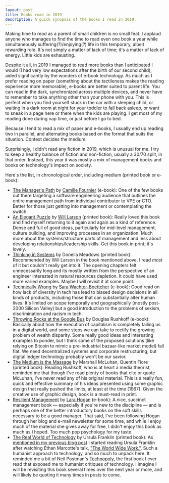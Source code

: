 ```yaml
---
layout: post
title: Books read in 2019
description: A quick synopsis of the books I read in 2019.
---
```


Making time to read as a parent of small children is no small feat. I applaud anyone who manages to find the time to read even one book a year while simultaneously suffering(?)/enjoying(?) life in this temporary, albeit rewarding role. It's not simply a matter of lack of time; it's a matter of lack of energy. Little kids are exhausting.

Despite it all, in 2019 I managed to read more books than I anticipated I would (I had very low expectations after the birth of our second child), aided significantly by the wonders of e-book technology. As much as I prefer reading on paper (something about the tactileness makes the reading experience more memorable), e-books are better suited to parent life. You can read in the dark, synchronized across multiple devices, and never have to remember to take anything other than your phone with you. This is perfect when you find yourself stuck in the car with a sleeping child, or waiting in a dark room at night for your toddler to fall back asleep, or want to sneak in a page here or there when the kids are playing. I get most of my reading done during nap time, or just before I go to bed.

Because I tend to read a mix of paper and e-books, I usually end up reading two in parallel, and alternating books based on the format that suits the situation. Context decides the medium.

Surprisingly, I didn't read any fiction in 2019, which is unusual for me. I try to keep a healthy balance of fiction and non-fiction, usually a 30/70 split, in that order. Instead, this year it was mostly a mix of management books and books on technology's impact on society.

Here's the list, in chronological order, including medium (printed book or e-book):

* [The Manager's Path](http://www.worldcat.org/oclc/981123645) by [Camille Fournier](https://twitter.com/skamille) (e-book): One of the few books out there targeting a software engineering audience that outlines the entire management path from individual contributor to VPE or CTO. Better for those just getting into management or contemplating the switch.
* [An Elegant Puzzle](http://www.worldcat.org/oclc/1105154200) by [Will Larson](https://twitter.com/Lethain) (printed book): Really loved this book and find myself returning to it again and again as a kind of reference. Dense and full of good ideas, particularly for mid-level management, culture building, and improving processes in an organization. Much more about the systems/structure parts of management and less about developing relationships/leadership skills. Get this book in print; it's lovely.
* [Thinking in Systems](http://www.worldcat.org/oclc/952959579) by Donella Meadows (printed book): Recommended by Will Larson in the book mentioned above. I read _most_ of it but couldn't really get into it. The opening chapters felt unnecessarily long and its mostly written from the perspective of an engineer interested in natural resources depletion. It could have used more varied examples. Maybe I will revisit it at some point.
* [Technically Wrong](http://www.worldcat.org/oclc/1021803906) by [Sara Wachter-Boettcher](https://twitter.com/sara_ann_marie) (e-book): Good read on how lack of diversity in tech has lead to biased design decisions in all kinds of products, including those that can substantially alter human lives. It's limited on scope temporally and geographically (mostly post-2000 Silicon Valley) but a good introduction to the problems of sexism, discrimination and racism in tech.
* [Throwing Rocks at the Google Bus](http://www.worldcat.org/oclc/1027710762) by Douglas Rushkoff (e-book): Basically about how the execution of capitalism is completely failing us in a digital world, and some steps we can take to rectify the growing problem of wealth disparity. Some really good ideas and interesting examples to ponder, but I think some of the proposed solutions (like relying on Bitcoin to mimic a pre-industrial bazaar-like market model) fall flat. We need decentralized systems and corporate restructuring, but digital ledger technology probably won't be our savior.
* [The Medium is the Massage](http://www.worldcat.org/oclc/1035836796) by Marshall McLuhan, Quentin Fiore (printed book): Reading Rushkoff, who is at heart a media theorist, reminded me that though I've read plenty of books that cite or quote McLuhan, I've never read any of his original material. This is a really fun, quick and effective summary of his ideas presented using some graphic design that really pushed the limits, at least at the time (1967). Given the creative use of graphic design, book is a must-read in print.
* [Resilient Management](https://abookapart.com/products/resilient-management?_pos=1&_sid=5ea8f83c8&_ss=r) by [Lara Hogan](https://twitter.com/lara_hogan) (e-book): A nice, succinct management book — especially if you're new to the discipline — and is perhaps one of the better introductory books on the soft skills necessary to be a good manager. That said, I've been following Hogan through her blog and e-mail newsletter for some time, and while I enjoy much of the material she gives away for free, I didn't enjoy this book as much as I hoped. Too much pop psychology for my taste.
* [The Real World of Technology](https://houseofanansi.com/products/the-real-world-of-technology-digital) by Ursula Franklin (printed book): As [mentioned in my previous blog post](https://situated.blog/2019/12/distributed-teams-asynchronous) I started reading Ursula Franklin after watching Ethan Marcotte's talk, ["The World Wide Work."](https://ethanmarcotte.com/wrote/the-world-wide-work/). Such a humanist approach to technology, and so much to unpack here. It reminded me a bit of Neil Postman's [Technopoly](http://www.worldcat.org/oclc/865180381), the first book I ever read that exposed me to humanist critiques of technology. I imagine I will be revisiting this book several times over the next year or more, and will likely be quoting it many times in posts to come.

